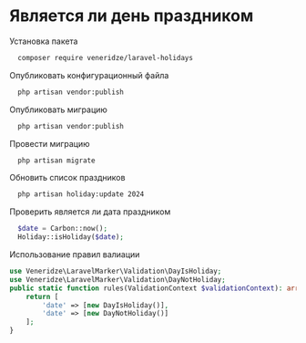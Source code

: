 
# Является ли день праздником

Установка пакета

```bash
  composer require veneridze/laravel-holidays
```

Опубликовать конфигурационный файла

```bash
  php artisan vendor:publish
```

Опубликовать миграцию

```bash
  php artisan vendor:publish
```


Провести миграцию

```bash
  php artisan migrate
```


Обновить список праздников

```bash
  php artisan holiday:update 2024
```


Проверить является ли дата праздником

```php
  $date = Carbon::now();
  Holiday::isHoliday($date);
```


Использование правил валиации

```php
use Veneridze\LaravelMarker\Validation\DayIsHoliday;
use Veneridze\LaravelMarker\Validation\DayNotHoliday;
public static function rules(ValidationContext $validationContext): array {
    return [
        'date' => [new DayIsHoliday()],
        'date' => [new DayNotHoliday()]
    ];
}
```